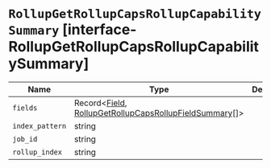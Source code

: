 # `RollupGetRollupCapsRollupCapabilitySummary` [interface-RollupGetRollupCapsRollupCapabilitySummary]

| Name | Type | Description |
| - | - | - |
| `fields` | Record<[Field](./Field.md), [RollupGetRollupCapsRollupFieldSummary](./RollupGetRollupCapsRollupFieldSummary.md)[]> | &nbsp; |
| `index_pattern` | string | &nbsp; |
| `job_id` | string | &nbsp; |
| `rollup_index` | string | &nbsp; |
